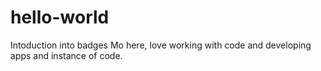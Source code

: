 # hello-world
Intoduction into badges
Mo here, love working with code and developing apps and instance of code. 
